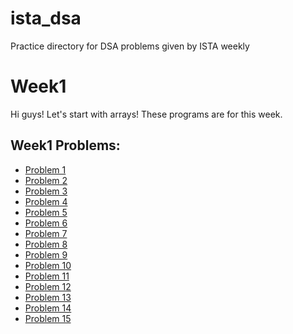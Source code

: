# ista_dsa
Practice directory for DSA problems given by ISTA weekly

# Week1

Hi guys!
Let's start with arrays!
These programs are for this week.
## Week1 Problems:

- [Problem 1](https://leetcode.com/problems/rotate-array/)
- [Problem 2](https://leetcode.com/problems/remove-element/)
- [Problem 3](https://leetcode.com/problems/remove-duplicates-from-sorted-array)
- [Problem 4](https://leetcode.com/problems/remove-duplicates-from-sorted-array-ii/)
- [Problem 5](https://leetcode.com/problems/two-sum)
- [Problem 6](https://leetcode.com/problems/maximum-subarray/)
- [Problem 7](https://www.geeksforgeeks.org/maximum-sum-such-that-no-two-elements-are-adjacent/)
- [Problem 8](https://practice.geeksforgeeks.org/problems/kth-smallest-element/0 )
- [Problem 9](https://practice.geeksforgeeks.org/problems/majority-element/0 )
- [Problem 10](https://leetcode.com/problems/missing-number/)
- [Problem 11](https://leetcode.com/problems/valid-parentheses/)
- [Problem 12](https://leetcode.com/problems/find-pivot-index/)
- [Problem 13](https://practice.geeksforgeeks.org/problems/wave-array/0)
- [Problem 14](https://leetcode.com/problems/move-zeroes/)
- [Problem 15](https://practice.geeksforgeeks.org/problems/implement-two-stacks-in-an-array/1)
